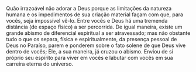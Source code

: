 ﻿Quão irrazoável não adorar a Deus porque as limitações da natureza humana e os impedimentos de sua criação material façam com que, para vocês, seja impossível vê-lo. Entre vocês e Deus há uma tremenda distância (de espaço físico) a ser percorrida. De igual maneira, existe um grande abismo de diferencial espiritual a ser atravessado; mas não obstante tudo o que os separa, física e espiritualmente, da presença pessoal de Deus no Paraíso, parem e ponderem sobre o fato solene de que Deus vive dentro de vocês; Ele, a sua maneira, já cruzou o abismo. Enviou de si próprio seu espírito para viver em vocês e labutar com vocês em sua carreira eterna do universo.